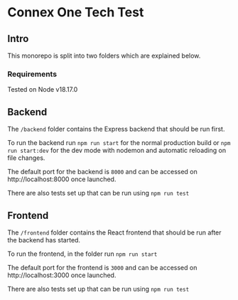 # Connex One Tech Test

## Intro

This monorepo is split into two folders which are explained below.

### Requirements

Tested on Node v18.17.0

## Backend

The `/backend` folder contains the Express backend that should be run first.

To run the backend run `npm run start` for the normal production build or `npm run start:dev` for the dev mode with nodemon and automatic reloading on file changes.

The default port for the backend is `8000` and can be accessed on http://localhost:8000 once launched.

There are also tests set up that can be run using `npm run test`

## Frontend

The `/frontend` folder contains the React frontend that should be run after the backend has started.

To run the frontend, in the folder run `npm run start`

The default port for the frontend is `3000` and can be accessed on http://localhost:3000 once launched.

There are also tests set up that can be run using `npm run test`